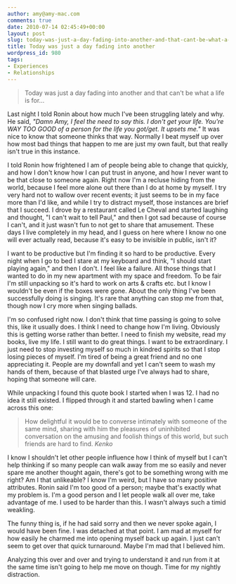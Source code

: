 ```yaml
---
author: amy@amy-mac.com
comments: true
date: 2010-07-14 02:45:49+00:00
layout: post
slug: today-was-just-a-day-fading-into-another-and-that-cant-be-what-a-life-is-for
title: Today was just a day fading into another
wordpress_id: 980
tags:
- Experiences
- Relationships
---
```


<blockquote>
  Today was just a day fading into another and that can't be what a life is for...
</blockquote>

Last night I told Ronin about how much I've been struggling lately and why. He said, _"Damn Amy, I feel the need to say this. I don't get your life. You're WAY TOO GOOD of a person for the life you got/get. It upsets me."_ It was nice to know that someone thinks that way. Normally I beat myself up over how most bad things that happen to me are just my own fault, but that really isn't true in this instance.

I told Ronin how frightened I am of people being able to change that quickly, and how I don't know how I can put trust in anyone, and how I never want to be that close to someone again. Right now I'm a recluse hiding from the world, because I feel more alone out there than I do at home by myself. I try very hard not to wallow over recent events; it just seems to be in my face more than I'd like, and while I try to distract myself, those instances are brief that I succeed. I drove by a restaurant called Le Cheval and started laughing and thought, "I can't wait to tell Paul," and then I got sad because of course I can't, and it just wasn't fun to not get to share that amusement. These days I live completely in my head, and I guess on here where I know no one will ever actually read, because it's easy to be invisible in public, isn't it?

I want to be productive but I'm finding it so hard to be productive. Every night when I go to bed I stare at my keyboard and think, "I should start playing again," and then I don't. I feel like a failure. All those things that I wanted to do in my new apartment with my space and freedom. To be fair I'm still unpacking so it's hard to work on arts & crafts etc. but I know I wouldn't be even if the boxes were gone. About the only thing I've been successfully doing is singing. It's rare that anything can stop me from that, though now I cry more when singing ballads.

I'm so confused right now. I don't think that time passing is going to solve this, like it usually does. I think I need to change how I'm living. Obviously this is getting worse rather than better. I need to finish my website, read my books, live my life. I still want to do great things. I want to be extraordinary. I just need to stop investing myself so much in kindred spirits so that I stop losing pieces of myself. I'm tired of being a great friend and no one appreciating it. People are my downfall and yet I can't seem to wash my hands of them, because of that blasted urge I've always had to share, hoping that someone will care.

While unpacking I found this quote book I started when I was 12. I had no idea it still existed. I flipped through it and started bawling when I came across this one:

<blockquote>
  How delightful it would be to converse intimately with someone of the same mind, sharing with him the pleasures of uninhibited conversation on the amusing and foolish things of this world, but such friends are hard to find.
  <cite>Kenko</cite>
</blockquote>

I know I shouldn't let other people influence how I think of myself but I can't help thinking if so many people can walk away from me so easily and never spare me another thought again, there's got to be something wrong with me right? Am I that unlikeable? I know I'm weird, but I have so many positive attributes. Ronin said I'm too good of a person; maybe that's exactly what my problem is. I'm a good person and I let people walk all over me, take advantage of me. I used to be harder than this. I wasn't always such a timid weakling.

The funny thing is, if he had said sorry and then we never spoke again, I would have been fine. I was detached at that point. I am mad at myself for how easily he charmed me into opening myself back up again. I just can't seem to get over that quick turnaround. Maybe I'm mad that I believed him.

Analyzing this over and over and trying to understand it and run from it at the same time isn't going to help me move on though. Time for my nightly distraction.
